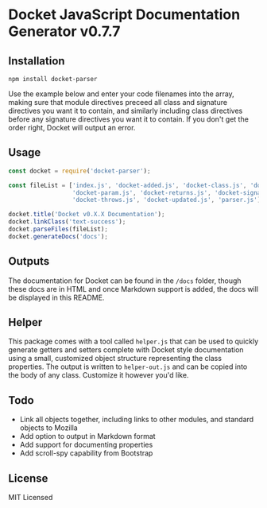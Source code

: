 # Docket JavaScript Documentation Generator v0.7.7

## Installation

`npm install docket-parser`

Use the example below and enter your code filenames into the array, making sure that module directives preceed 
all class and signature directives you want it to contain, and similarly including class directives before any 
signature directives you want it to contain.  If you don't get the order right, Docket will output an error.

## Usage

```javascript
const docket = require('docket-parser');

const fileList = ['index.js', 'docket-added.js', 'docket-class.js', 'docket-module.js', 
                  'docket-param.js', 'docket-returns.js', 'docket-signature.js', 'docket-status.js', 
                  'docket-throws.js', 'docket-updated.js', 'parser.js'];

docket.title('Docket v0.X.X Documentation');
docket.linkClass('text-success');
docket.parseFiles(fileList);
docket.generateDocs('docs');
```

## Outputs

The documentation for Docket can be found in the `/docs` folder, though these docs are in HTML and once
Markdown support is added, the docs will be displayed in this README.

## Helper

This package comes with a tool called `helper.js` that can be used to quickly generate getters and setters
complete with Docket style documentation using a small, customized object structure representing the class
properties.  The output is written to `helper-out.js` and can be copied into the body of any class.  Customize
it however you'd like.

## Todo

* Link all objects together, including links to other modules, and standard objects to Mozilla
* Add option to output in Markdown format
* Add support for documenting properties
* Add scroll-spy capability from Bootstrap

## License

MIT Licensed
